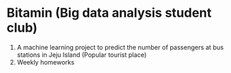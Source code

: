 # Bitamin (Big data analysis student club)
1. A machine learning project to predict the number of passengers at bus stations in Jeju Island (Popular tourist place)
2. Weekly homeworks


